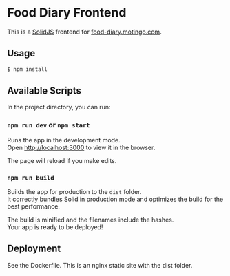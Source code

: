 # Food Diary Frontend

This is a [SolidJS](https://solidjs.com) frontend for [food-diary.motingo.com](https://food-diary.motingo.com).

## Usage

```bash
$ npm install
```

## Available Scripts

In the project directory, you can run:

### `npm run dev` or `npm start`

Runs the app in the development mode.<br>
Open [http://localhost:3000](http://localhost:3000) to view it in the browser.

The page will reload if you make edits.<br>

### `npm run build`

Builds the app for production to the `dist` folder.<br>
It correctly bundles Solid in production mode and optimizes the build for the best performance.

The build is minified and the filenames include the hashes.<br>
Your app is ready to be deployed!

## Deployment

See the Dockerfile. This is an nginx static site with the dist folder.
